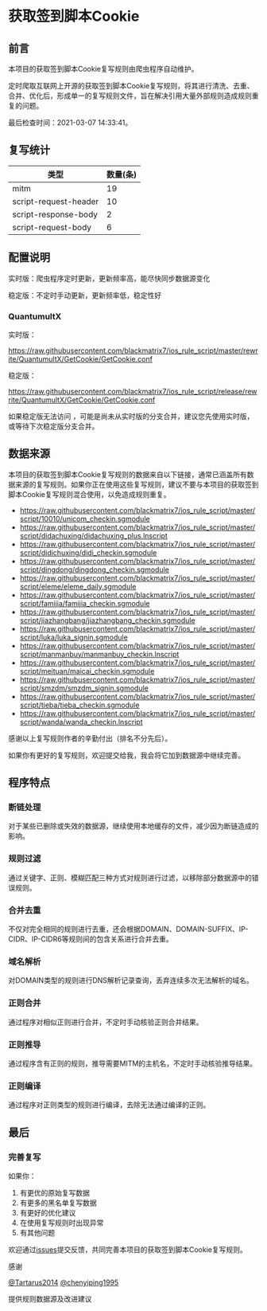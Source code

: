 # 获取签到脚本Cookie

## 前言

本项目的获取签到脚本Cookie复写规则由爬虫程序自动维护。

定时爬取互联网上开源的获取签到脚本Cookie复写规则，将其进行清洗、去重、合并、优化后，形成单一的复写规则文件，旨在解决引用大量外部规则造成规则重复的问题。



最后检查时间：2021-03-07 14:33:41。

## 复写统计

| 类型 | 数量(条) |
| ---- | ---- |
| mitm | 19 |
| script-request-header | 10 |
| script-response-body | 2 |
| script-request-body | 6 |
## 配置说明

实时版：爬虫程序定时更新，更新频率高，能尽快同步数据源变化

稳定版：不定时手动更新，更新频率低，稳定性好

### QuantumultX 

实时版：

https://raw.githubusercontent.com/blackmatrix7/ios_rule_script/master/rewrite/QuantumultX/GetCookie/GetCookie.conf

稳定版：

https://raw.githubusercontent.com/blackmatrix7/ios_rule_script/release/rewrite/QuantumultX/GetCookie/GetCookie.conf

如果稳定版无法访问 ，可能是尚未从实时版的分支合并，建议您先使用实时版，或等待下次稳定版分支合并。

## 数据来源

本项目的获取签到脚本Cookie复写规则的数据来自以下链接，通常已涵盖所有数据来源的复写规则。如果你正在使用这些复写规则，建议不要与本项目的获取签到脚本Cookie复写规则混合使用，以免造成规则重复。

- https://raw.githubusercontent.com/blackmatrix7/ios_rule_script/master/script/10010/unicom_checkin.sgmodule
- https://raw.githubusercontent.com/blackmatrix7/ios_rule_script/master/script/didachuxing/didachuxing_plus.lnscript
- https://raw.githubusercontent.com/blackmatrix7/ios_rule_script/master/script/didichuxing/didi_checkin.sgmodule
- https://raw.githubusercontent.com/blackmatrix7/ios_rule_script/master/script/dingdong/dingdong_checkin.sgmodule
- https://raw.githubusercontent.com/blackmatrix7/ios_rule_script/master/script/eleme/eleme_daily.sgmodule
- https://raw.githubusercontent.com/blackmatrix7/ios_rule_script/master/script/famijia/famijia_checkin.sgmodule
- https://raw.githubusercontent.com/blackmatrix7/ios_rule_script/master/script/jiazhangbang/jiazhangbang_checkin.sgmodule
- https://raw.githubusercontent.com/blackmatrix7/ios_rule_script/master/script/luka/luka_signin.sgmodule
- https://raw.githubusercontent.com/blackmatrix7/ios_rule_script/master/script/manmanbuy/manmanbuy_checkin.lnscript
- https://raw.githubusercontent.com/blackmatrix7/ios_rule_script/master/script/meituan/maicai_checkin.sgmodule
- https://raw.githubusercontent.com/blackmatrix7/ios_rule_script/master/script/smzdm/smzdm_signin.sgmodule
- https://raw.githubusercontent.com/blackmatrix7/ios_rule_script/master/script/tieba/tieba_checkin.sgmodule
- https://raw.githubusercontent.com/blackmatrix7/ios_rule_script/master/script/wanda/wanda_checkin.lnscript


感谢以上复写规则作者的辛勤付出（排名不分先后）。

如果你有更好的复写规则，欢迎提交给我，我会将它加到数据源中继续完善。

## 程序特点

### 断链处理

对于某些已删除或失效的数据源，继续使用本地缓存的文件，减少因为断链造成的影响。

### 规则过滤

通过关键字、正则、模糊匹配三种方式对规则进行过滤，以移除部分数据源中的错误规则。

### 合并去重

不仅对完全相同的规则进行去重，还会根据DOMAIN、DOMAIN-SUFFIX、IP-CIDR、IP-CIDR6等规则间的包含关系进行合并去重。

### 域名解析

对DOMAIN类型的规则进行DNS解析记录查询，丢弃连续多次无法解析的域名。

### 正则合并

通过程序对相似正则进行合并，不定时手动核验正则合并结果。

### 正则推导

通过程序含有正则的规则，推导需要MITM的主机名，不定时手动核验推导结果。

### 正则编译

通过程序对正则类型的规则进行编译，去除无法通过编译的正则。

## 最后

### 完善复写

如果你：

1. 有更优的原始复写数据
2. 有更多的黑名单复写数据
3. 有更好的优化建议
4. 在使用复写规则时出现异常
5. 有其他问题

欢迎通过[issues](https://github.com/blackmatrix7/ios_rule_script/issues/new)提交反馈，共同完善本项目的获取签到脚本Cookie复写规则。

感谢

[@Tartarus2014](https://github.com/Tartarus2014)  [@chenyiping1995](https://github.com/chenyiping1995) 

提供规则数据源及改进建议